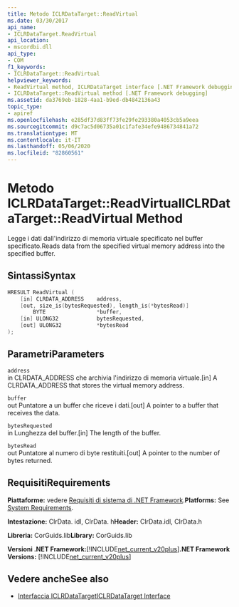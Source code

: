 ```yaml
---
title: Metodo ICLRDataTarget::ReadVirtual
ms.date: 03/30/2017
api_name:
- ICLRDataTarget.ReadVirtual
api_location:
- mscordbi.dll
api_type:
- COM
f1_keywords:
- ICLRDataTarget::ReadVirtual
helpviewer_keywords:
- ReadVirtual method, ICLRDataTarget interface [.NET Framework debugging]
- ICLRDataTarget::ReadVirtual method [.NET Framework debugging]
ms.assetid: da3769eb-1828-4aa1-b9ed-db4842136a43
topic_type:
- apiref
ms.openlocfilehash: e285df37d83ff73fe29fe293380a4053cb5a9eea
ms.sourcegitcommit: d9c7ac5d06735a01c1fafe34efe9486734841a72
ms.translationtype: MT
ms.contentlocale: it-IT
ms.lasthandoff: 05/06/2020
ms.locfileid: "82860561"
---
```

# <a name="iclrdatatargetreadvirtual-method"></a><span data-ttu-id="e2e49-102">Metodo ICLRDataTarget::ReadVirtual</span><span class="sxs-lookup"><span data-stu-id="e2e49-102">ICLRDataTarget::ReadVirtual Method</span></span>
<span data-ttu-id="e2e49-103">Legge i dati dall'indirizzo di memoria virtuale specificato nel buffer specificato.</span><span class="sxs-lookup"><span data-stu-id="e2e49-103">Reads data from the specified virtual memory address into the specified buffer.</span></span>  
  
## <a name="syntax"></a><span data-ttu-id="e2e49-104">Sintassi</span><span class="sxs-lookup"><span data-stu-id="e2e49-104">Syntax</span></span>  
  
```cpp  
HRESULT ReadVirtual (  
    [in] CLRDATA_ADDRESS    address,  
    [out, size_is(bytesRequested), length_is(*bytesRead)]
        BYTE                *buffer,  
    [in] ULONG32            bytesRequested,  
    [out] ULONG32           *bytesRead  
);  
```  
  
## <a name="parameters"></a><span data-ttu-id="e2e49-105">Parametri</span><span class="sxs-lookup"><span data-stu-id="e2e49-105">Parameters</span></span>  
 `address`  
 <span data-ttu-id="e2e49-106">in CLRDATA_ADDRESS che archivia l'indirizzo di memoria virtuale.</span><span class="sxs-lookup"><span data-stu-id="e2e49-106">[in] A CLRDATA_ADDRESS that stores the virtual memory address.</span></span>  
  
 `buffer`  
 <span data-ttu-id="e2e49-107">out Puntatore a un buffer che riceve i dati.</span><span class="sxs-lookup"><span data-stu-id="e2e49-107">[out] A pointer to a buffer that receives the data.</span></span>  
  
 `bytesRequested`  
 <span data-ttu-id="e2e49-108">in Lunghezza del buffer.</span><span class="sxs-lookup"><span data-stu-id="e2e49-108">[in] The length of the buffer.</span></span>  
  
 `bytesRead`  
 <span data-ttu-id="e2e49-109">out Puntatore al numero di byte restituiti.</span><span class="sxs-lookup"><span data-stu-id="e2e49-109">[out] A pointer to the number of bytes returned.</span></span>  
  
## <a name="requirements"></a><span data-ttu-id="e2e49-110">Requisiti</span><span class="sxs-lookup"><span data-stu-id="e2e49-110">Requirements</span></span>  
 <span data-ttu-id="e2e49-111">**Piattaforme:** vedere [Requisiti di sistema di .NET Framework](../../get-started/system-requirements.md).</span><span class="sxs-lookup"><span data-stu-id="e2e49-111">**Platforms:** See [System Requirements](../../get-started/system-requirements.md).</span></span>  
  
 <span data-ttu-id="e2e49-112">**Intestazione:** ClrData. idl, ClrData. h</span><span class="sxs-lookup"><span data-stu-id="e2e49-112">**Header:** ClrData.idl, ClrData.h</span></span>  
  
 <span data-ttu-id="e2e49-113">**Libreria:** CorGuids.lib</span><span class="sxs-lookup"><span data-stu-id="e2e49-113">**Library:** CorGuids.lib</span></span>  
  
 <span data-ttu-id="e2e49-114">**Versioni .NET Framework:**[!INCLUDE[net_current_v20plus](../../../../includes/net-current-v20plus-md.md)]</span><span class="sxs-lookup"><span data-stu-id="e2e49-114">**.NET Framework Versions:** [!INCLUDE[net_current_v20plus](../../../../includes/net-current-v20plus-md.md)]</span></span>  
  
## <a name="see-also"></a><span data-ttu-id="e2e49-115">Vedere anche</span><span class="sxs-lookup"><span data-stu-id="e2e49-115">See also</span></span>

- [<span data-ttu-id="e2e49-116">Interfaccia ICLRDataTarget</span><span class="sxs-lookup"><span data-stu-id="e2e49-116">ICLRDataTarget Interface</span></span>](iclrdatatarget-interface.md)

